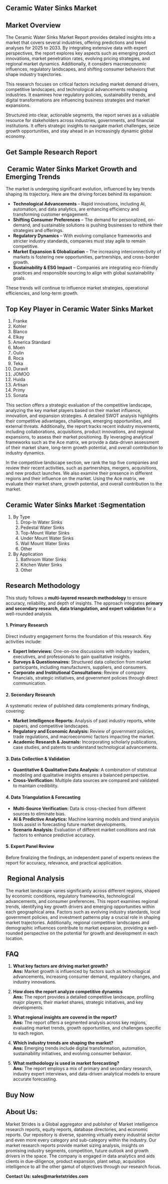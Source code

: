 <h2>Ceramic Water Sinks Market</h2>
<h2>Market Overview</h2>
<p>The <a>Ceramic Water Sinks Market</a> Report provides detailed insights into a market that covers several industries, offering predictions and trend analyses for 2025 to 2033. By integrating extensive data with expert perspectives, the report explores key aspects such as emerging product innovations, market penetration rates, evolving pricing strategies, and regional market dynamics. Additionally, it considers macroeconomic influences, regulatory landscapes, and shifting consumer behaviors that shape industry trajectories.</p>
<p>This research focuses on critical factors including market demand drivers, competitive landscapes, and technological advancements reshaping industries. It examines how regulatory policies, sustainability trends, and digital transformations are influencing business strategies and market expansions.</p>
<p>Structured into clear, actionable segments, the report serves as a valuable resource for stakeholders across industries, governments, and financial institutions. It offers strategic insights to navigate market challenges, seize growth opportunities, and stay ahead in an increasingly dynamic global economy.</p>
<h2><strong><a>Get Sample Research Report</a></strong></h2>
<h2>&nbsp;Ceramic Water Sinks Market Growth and Emerging Trends</h2>
<p data-start="" data-end="">The market is undergoing significant evolution, influenced by key trends shaping its trajectory. Here are the driving forces behind its expansion:</p>
<ul data-start="" data-end="">
<li data-start="" data-end=""><strong data-start="" data-end="">Technological Advancements</strong> &ndash; Rapid innovations, including AI, automation, and data analytics, are enhancing efficiency and transforming customer engagement.</li>
<li data-start="" data-end=""><strong data-start="" data-end="">Shifting Consumer Preferences</strong> &ndash; The demand for personalized, on-demand, and sustainable solutions is pushing businesses to rethink their strategies and offerings.</li>
<li data-start="" data-end=""><strong data-start="" data-end="">Regulatory Dynamics</strong> &ndash; With evolving compliance frameworks and stricter industry standards, companies must stay agile to remain competitive.</li>
<li data-start="" data-end=""><strong data-start="" data-end="">Market Expansion &amp; Globalization</strong> &ndash; The increasing interconnectivity of markets is fostering new opportunities, partnerships, and cross-border growth.</li>
<li data-start="" data-end=""><strong data-start="" data-end="">Sustainability &amp; ESG Impact</strong> &ndash; Companies are integrating eco-friendly practices and responsible sourcing to align with global sustainability goals.</li>
</ul>
<p data-start="" data-end="" data-is-last-node="" data-is-only-node="">These trends will continue to influence market strategies, operational efficiencies, and long-term growth.</p>
<h2>Top Key Player in Ceramic Water Sinks Market</h2>
<ol>
<li>Franke</li>
<li>Kohler</li>
<li>Blanco</li>
<li>Elkay</li>
<li>America Standard</li>
<li>Moen</li>
<li>Oulin</li>
<li>Roca</li>
<li>Teka</li>
<li>Duravit</li>
<li>JOMOO</li>
<li>Huida</li>
<li>Artisan</li>
<li>Primy</li>
<li>Sonata</li>
</ol>
<p>This section offers a strategic evaluation of the competitive landscape, analyzing the key market players based on their market influence, innovation, and expansion strategies. A detailed SWOT analysis highlights their competitive advantages, challenges, emerging opportunities, and external threats. Additionally, the report tracks recent industry movements, including collaborations, acquisitions, product innovations, and regional expansions, to assess their market positioning. By leveraging analytical frameworks such as the Ace matrix, we provide a data-driven assessment of their market share, long-term growth potential, and overall contribution to industry dynamics.</p>
<p>In the competitive landscape section, we rank the top five companies and review their recent activities, such as partnerships, mergers, acquisitions, and new product launches. We also examine their presence in different regions and their influence on the market. Using the Ace matrix, we evaluate their market share, growth potential, and overall contribution to the market.</p>
<h2>Ceramic Water Sinks Market :Segmentation</h2>
<ol>
<li>By Type
<ol>
<li>Drop-In Water Sinks</li>
<li>Pedestal Water Sinks</li>
<li>Top-Mount Water Sinks</li>
<li>Under Mount Water Sinks</li>
<li>Wall Mount Water Sinks</li>
<li>Other</li>
</ol>
</li>
<li>By Application
<ol>
<li>Bathroom Water Sinks</li>
<li>Kitchen Water Sinks</li>
<li>Other</li>
</ol>
</li>
</ol>
<h2>Research Methodology</h2>
<p data-start="" data-end="">This study follows a&nbsp;<strong data-start="" data-end="">multi-layered research methodology</strong>&nbsp;to ensure accuracy, reliability, and depth of insights. The approach integrates&nbsp;<strong data-start="" data-end="">primary and secondary research, data triangulation, and expert validation</strong>&nbsp;for a well-rounded analysis.</p>
<h4 data-start="" data-end=""><strong data-start="" data-end="">1. Primary Research</strong></h4>
<p data-start="" data-end="">Direct industry engagement forms the foundation of this research. Key activities include:</p>
<ul data-start="" data-end="">
<li data-start="" data-end=""><strong data-start="" data-end="">Expert Interviews:</strong>&nbsp;One-on-one discussions with industry leaders, executives, and professionals to gain qualitative insights.</li>
<li data-start="" data-end=""><strong data-start="" data-end="">Surveys &amp; Questionnaires:</strong>&nbsp;Structured data collection from market participants, including manufacturers, suppliers, and consumers.</li>
<li data-start="" data-end=""><strong data-start="" data-end="">Corporate and Institutional Consultations:</strong>&nbsp;Review of company financials, strategic initiatives, and government policies through direct communication.</li>
</ul>
<h4 data-start="" data-end=""><strong data-start="" data-end="">2. Secondary Research</strong></h4>
<p data-start="" data-end="">A systematic review of published data complements primary findings, covering:</p>
<ul data-start="" data-end="">
<li data-start="" data-end=""><strong data-start="" data-end="">Market Intelligence Reports:</strong>&nbsp;Analysis of past industry reports, white papers, and competitive landscapes.</li>
<li data-start="" data-end=""><strong data-start="" data-end="">Regulatory and Economic Analysis:</strong>&nbsp;Review of government policies, trade regulations, and macroeconomic factors impacting the market.</li>
<li data-start="" data-end=""><strong data-start="" data-end="">Academic Research &amp; Journals:</strong>&nbsp;Incorporating scholarly publications, case studies, and patents to understand technological advancements.</li>
</ul>
<h4 data-start="" data-end=""><strong data-start="" data-end="">3. Data Collection &amp; Validation</strong></h4>
<ul data-start="" data-end="">
<li data-start="" data-end=""><strong data-start="" data-end="">Quantitative &amp; Qualitative Data Analysis:</strong>&nbsp;A combination of statistical modeling and qualitative insights ensures a balanced perspective.</li>
<li data-start="" data-end=""><strong data-start="" data-end="">Cross-Verification:</strong>&nbsp;Multiple data sources are compared and validated to maintain credibility.</li>
</ul>
<h4 data-start="" data-end=""><strong data-start="" data-end="">4. Data Triangulation &amp; Forecasting</strong></h4>
<ul data-start="" data-end="">
<li data-start="" data-end=""><strong data-start="" data-end="">Multi-Source Verification:</strong>&nbsp;Data is cross-checked from different sources to eliminate bias.</li>
<li data-start="" data-end=""><strong data-start="" data-end="">AI &amp; Predictive Analytics:</strong>&nbsp;Machine learning models and trend analysis tools assist in forecasting future market developments.</li>
<li data-start="" data-end=""><strong data-start="" data-end="">Scenario Analysis:</strong>&nbsp;Evaluation of different market conditions and risk factors to enhance predictive accuracy.</li>
</ul>
<h4 data-start="" data-end=""><strong data-start="" data-end="">5. Expert Panel Review</strong></h4>
<p data-start="" data-end="">Before finalizing the findings, an independent panel of experts reviews the report for accuracy, relevance, and practical application.</p>
<h2>&nbsp;Regional Analysis</h2>
<p>The market landscape varies significantly across different regions, shaped by economic conditions, regulatory frameworks, technological advancements, and consumer preferences. This report examines regional trends, identifying key growth drivers and emerging opportunities within each geographical area. Factors such as evolving industry standards, local government policies, and investment patterns play a crucial role in shaping market trajectories. Additionally, regional competitive landscapes and demographic influences contribute to market expansion, providing a well-rounded perspective on the potential for growth and development in each location.</p>
<h2>FAQ</h2>
<ol>
<li data-start="" data-end="">
<p data-start="" data-end=""><strong>What key factors are driving market growth?</strong><br data-start="" data-end="" /><strong data-start="" data-end="">Ans:</strong> Market growth is influenced by factors such as technological advancements, increasing consumer demand, regulatory changes, and industry innovations.</p>
</li>
<li data-start="" data-end="">
<p data-start="" data-end=""><strong data-start="" data-end="">How does the report analyze competitive dynamics</strong><br data-start="" data-end="" /><strong data-start="" data-end="">Ans:</strong> The report provides a detailed competitive landscape, profiling major players, their market shares, strategic initiatives, and key developments.</p>
</li>
<li data-start="" data-end="">
<p data-start="" data-end=""><strong data-start="" data-end="">What regional insights are covered in the report?</strong><br data-start="" data-end="" /><strong data-start="" data-end="">Ans:</strong> The report offers a segmented analysis across key regions, evaluating market trends, growth opportunities, and challenges specific to each region.</p>
</li>
<li data-start="" data-end="">
<p data-start="" data-end=""><strong data-start="" data-end="">Which industry trends are shaping the market?</strong><br data-start="" data-end="" /><strong data-start="" data-end="">Ans:</strong> Emerging trends include digital transformation, automation, sustainability initiatives, and evolving consumer behavior.</p>
</li>
<li data-start="" data-end="">
<p data-start="" data-end=""><strong data-start="" data-end="">What methodology is used in market forecasting?</strong><br data-start="" data-end="" /><strong data-start="" data-end="">Ans:</strong> The report employs a mix of primary and secondary research, industry expert interviews, and data-driven analytical models to ensure accurate forecasting.</p>
</li>
</ol>
<h2><strong><a>Buy Now</a></strong></h2>
<h2>About Us:</h2>
<p><a>Market Strides</a>&nbsp;is a Global aggregator and publisher of Market intelligence research reports, equity reports, database directories, and economic reports. Our repository is diverse, spanning virtually every industrial sector and even more every category and sub-category within the industry. Our market research reports provide market sizing analysis, insights on promising industry segments, competition, future outlook and growth drivers in the space. The company is engaged in data analytics and aids clients in due-diligence, product expansion, plant setup, acquisition intelligence to all the other gamut of objectives through our research focus.</p>
<p><strong>Contact Us: <a>sales@marketstrides.com</a></strong></p>
